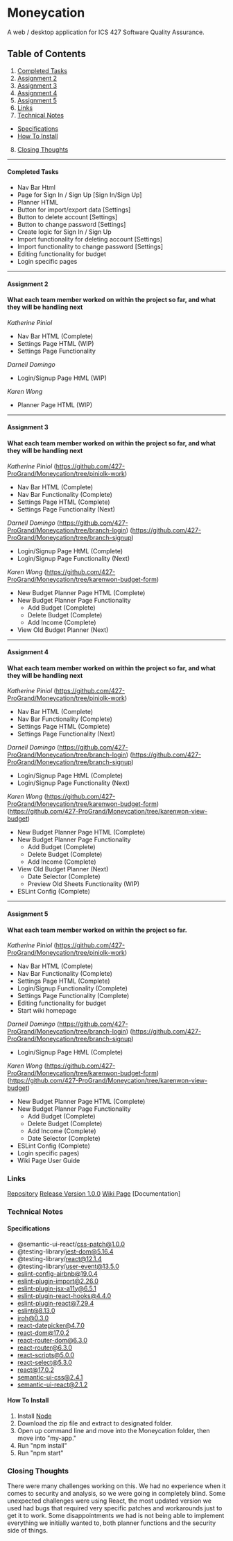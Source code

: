 # Moneycation

A web / desktop application for ICS 427 Software Quality Assurance.

## Table of Contents
1. [Completed Tasks](#Completed-Tasks)
2. [Assignment 2](#Assignment-2)
3. [Assignment 3](#Assignment-3)
4. [Assignment 4](#Assignment-4)
5. [Assignment 5](#Assignment-5)
6. [Links](#Links)
7. [Technical Notes](#Technical-Notes)
 * [Specifications](#Specifications)
 * [How To Install](#How-To-Install)
8. [Closing Thoughts](#Closing-Thoughts)

- - - -

#### Completed Tasks ####

* Nav Bar Html
* Page for Sign In / Sign Up [Sign In/Sign Up]
* Planner HTML
* Button for import/export data [Settings]
* Button to delete account [Settings]
* Button to change password [Settings]
* Create logic for Sign In / Sign Up
* Import functionality for deleting account [Settings]
* Import functionality to change password [Settings]
* Editing functionality for budget
* Login specific pages

- - - -

#### Assignment 2
#### What each team member worked on within the project so far, and what they will be handling next

_Katherine Piniol_

* Nav Bar HTML (Complete)
* Settings Page HTML (WIP)
* Settings Page Functionality

_Darnell Domingo_

* Login/Signup Page HtML (WIP)

_Karen Wong_

* Planner Page HTML (WIP)

- - - -

#### Assignment 3
#### What each team member worked on within the project so far, and what they will be handling next

_Katherine Piniol_ (https://github.com/427-ProGrand/Moneycation/tree/piniolk-work)

* Nav Bar HTML (Complete)
* Nav Bar Functionality (Complete)
* Settings Page HTML (Complete)
* Settings Page Functionality (Next)

_Darnell Domingo_
(https://github.com/427-ProGrand/Moneycation/tree/branch-login) (https://github.com/427-ProGrand/Moneycation/tree/branch-signup)
* Login/Signup Page HtML (Complete) 
* Login/Signup Page Functionality (Next)

_Karen Wong_ (https://github.com/427-ProGrand/Moneycation/tree/karenwon-budget-form)

* New Budget Planner Page HTML (Complete)
* New Budget Planner Page Functionality
  * Add Budget (Complete)
  * Delete Budget (Complete)
  * Add Income (Complete)
* View Old Budget Planner (Next)

- - - -

#### Assignment 4
#### What each team member worked on within the project so far, and what they will be handling next

_Katherine Piniol_ (https://github.com/427-ProGrand/Moneycation/tree/piniolk-work)

* Nav Bar HTML (Complete)
* Nav Bar Functionality (Complete)
* Settings Page HTML (Complete)
* Settings Page Functionality (Next)

_Darnell Domingo_
(https://github.com/427-ProGrand/Moneycation/tree/branch-login) (https://github.com/427-ProGrand/Moneycation/tree/branch-signup)
* Login/Signup Page HtML (Complete) 
* Login/Signup Page Functionality (Next)

_Karen Wong_ (https://github.com/427-ProGrand/Moneycation/tree/karenwon-budget-form) (https://github.com/427-ProGrand/Moneycation/tree/karenwon-view-budget)

* New Budget Planner Page HTML (Complete)
* New Budget Planner Page Functionality
  * Add Budget (Complete)
  * Delete Budget (Complete)
  * Add Income (Complete)
* View Old Budget Planner (Next)
  * Date Selector (Complete)
  * Preview Old Sheets Functionality (WIP)
* ESLint Config (Complete)
 
- - - -

#### Assignment 5
#### What each team member worked on within the project so far.

_Katherine Piniol_ (https://github.com/427-ProGrand/Moneycation/tree/piniolk-work)

* Nav Bar HTML (Complete)
* Nav Bar Functionality (Complete)
* Settings Page HTML (Complete)
* Login/Signup Functionality (Complete)
* Settings Page Functionality (Complete)
* Editing functionality for budget
* Start wiki homepage

_Darnell Domingo_
(https://github.com/427-ProGrand/Moneycation/tree/branch-login) (https://github.com/427-ProGrand/Moneycation/tree/branch-signup)
* Login/Signup Page HtML (Complete) 

_Karen Wong_ (https://github.com/427-ProGrand/Moneycation/tree/karenwon-budget-form) (https://github.com/427-ProGrand/Moneycation/tree/karenwon-view-budget)

* New Budget Planner Page HTML (Complete)
* New Budget Planner Page Functionality
  * Add Budget (Complete)
  * Delete Budget (Complete)
  * Add Income (Complete)
  * Date Selector (Complete)
* ESLint Config (Complete)
* Login specific pages)
* Wiki Page User Guide


### Links
[Repository](https://github.com/427-ProGrand/Moneycation)
[Release Version 1.0.0](https://github.com/427-ProGrand/Moneycation/releases/tag/v1.0.0)
[Wiki Page](https://github.com/427-ProGrand/moneycation.github.io)
[Documentation]

### Technical Notes

#### Specifications 
* @semantic-ui-react/css-patch@1.0.0
* @testing-library/jest-dom@5.16.4
* @testing-library/react@12.1.4
* @testing-library/user-event@13.5.0
* eslint-config-airbnb@19.0.4
* eslint-plugin-import@2.26.0
* eslint-plugin-jsx-a11y@6.5.1
* eslint-plugin-react-hooks@4.4.0
* eslint-plugin-react@7.29.4
* eslint@8.13.0
* iroh@0.3.0
* react-datepicker@4.7.0
* react-dom@17.0.2
* react-router-dom@6.3.0
* react-router@6.3.0
* react-scripts@5.0.0
* react-select@5.3.0
* react@17.0.2
* semantic-ui-css@2.4.1
* semantic-ui-react@2.1.2

#### How To Install

1. Install [Node](https://nodejs.org/en/) 
2. Download the zip file and extract to designated folder.
3. Open up command line and move into the Moneycation folder, then move into "my-app."
4. Run "npm install"
5. Run "npm start"

### Closing Thoughts

There were many challenges working on this. We had no experience when it comes to security and analysis, so we were going in completely blind. Some unexpected challenges were using React, the most updated version we used had bugs that required very specific patches and workarounds just to get it to work. Some disappointments we had is not being able to implement everything we initially wanted to, both planner functions and the security side of things.
